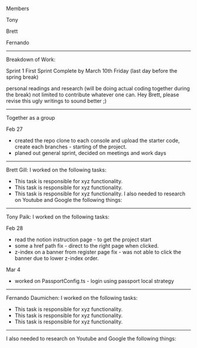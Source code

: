 Members

Tony

Brett

Fernando

----------------------------------------------------------------------------------------------

Breakdown of Work:

Sprint 1 First Sprint Complete by March 10th Friday (last day before the spring break)

personal readings and research (will be doing actual coding together during the break)
not limited to contribute whatever one can.
Hey Brett, please revise this ugly writings to sound better ;)

----------------------------------------------------------------------------------------------

Together as a group

Feb 27

- created the repo clone to each console and upload the starter code, create each branches - starting of the project.
- planed out general sprint, decided on meetings and work days

----------------------------------------------------------------------------------------------

Brett Gill: I worked on the following tasks:

- This task is responsible for xyz functionality.
- This task is responsible for xyz functionality.
- This task is responsible for xyz functionality.
  I also needed to research on Youtube and Google the following things:

----------------------------------------------------------------------------------------------

Tony Paik: I worked on the following tasks:

Feb 28

- read the notion instruction page - to get the project start
- some a href path fix - direct to the right page when clicked.
- z-index on a banner from register page fix - was not able to click the banner due to lower z-index order.

Mar 4

- worked on PassportConfig.ts - login using passport local strategy

----------------------------------------------------------------------------------------------

Fernando Daumichen: I worked on the following tasks:

- This task is responsible for xyz functionality.
- This task is responsible for xyz functionality.
- This task is responsible for xyz functionality.

----------------------------------------------------------------------------------------------

I also needed to research on Youtube and Google the following things:
